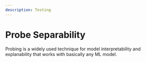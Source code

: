 ```yaml
---
description: Testing
---
```


# Probe Separability

Probing is a widely used technique for model interpretability and explanability that works with basically any ML model.

